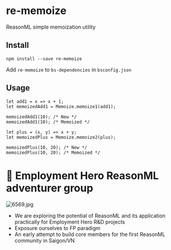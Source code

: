 # re-memoize

ReasonML simple memoization utility


## Install

```
npm install --save re-memoize
```

Add `re-memoize` to `bs-dependencies` in `bsconfig.json`

## Usage

```reason
let add1 = x => x + 1;
let memoizedAdd1 = Memoize.memoize1(add1);

memoizedAdd1(10); /* New */
memoizedAdd1(10); /* Memoized */
```

```reason
let plus = (x, y) => x + y;
let memoizedPlus = Memoize.memoize2(plus);

memoizedPlus(10, 20); /* New */
memoizedPlus(10, 20); /* Memoized */
```

# 🐪 Employment Hero ReasonML adventurer group

![6569.jpg](https://assets-natgeotv.fnghub.com/POD/6569.jpg)

* We are exploring the potential of ReasonML and its application practically for Employment Hero R&D projects
* Exposure ourselves to FP paradigm
* An early attempt to build core members for the first ReasonML community in Saigon/VN
